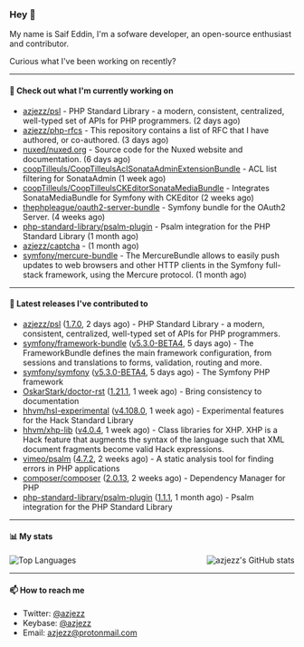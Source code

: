 ### Hey 👋

My name is Saif Eddin, I'm a sofware developer, an open-source enthusiast and contributor.

Curious what I've been working on recently?

---

#### 👷 Check out what I'm currently working on

- [azjezz/psl](https://github.com/azjezz/psl) - PHP Standard Library - a modern, consistent, centralized, well-typed set of APIs for PHP programmers. (2 days ago)
- [azjezz/php-rfcs](https://github.com/azjezz/php-rfcs) - This repository contains a list of RFC that I have authored, or co-authored. (3 days ago)
- [nuxed/nuxed.org](https://github.com/nuxed/nuxed.org) - Source code for the Nuxed website and documentation. (6 days ago)
- [coopTilleuls/CoopTilleulsAclSonataAdminExtensionBundle](https://github.com/coopTilleuls/CoopTilleulsAclSonataAdminExtensionBundle) - ACL list filtering for SonataAdmin (1 week ago)
- [coopTilleuls/CoopTilleulsCKEditorSonataMediaBundle](https://github.com/coopTilleuls/CoopTilleulsCKEditorSonataMediaBundle) - Integrates SonataMediaBundle for Symfony with CKEditor (2 weeks ago)
- [thephpleague/oauth2-server-bundle](https://github.com/thephpleague/oauth2-server-bundle) - Symfony bundle for the OAuth2 Server. (4 weeks ago)
- [php-standard-library/psalm-plugin](https://github.com/php-standard-library/psalm-plugin) - Psalm integration for the PHP Standard Library (1 month ago)
- [azjezz/captcha](https://github.com/azjezz/captcha) -  (1 month ago)
- [symfony/mercure-bundle](https://github.com/symfony/mercure-bundle) - The MercureBundle allows to easily push updates to web browsers and other HTTP clients in the Symfony full-stack framework, using the Mercure protocol. (1 month ago)

---

#### 🔭 Latest releases I've contributed to

- [azjezz/psl](https://github.com/azjezz/psl) ([1.7.0](https://github.com/azjezz/psl/releases/tag/1.7.0), 2 days ago) - PHP Standard Library - a modern, consistent, centralized, well-typed set of APIs for PHP programmers.
- [symfony/framework-bundle](https://github.com/symfony/framework-bundle) ([v5.3.0-BETA4](https://github.com/symfony/framework-bundle/releases/tag/v5.3.0-BETA4), 5 days ago) - The FrameworkBundle defines the main framework configuration, from sessions and translations to forms, validation, routing and more.
- [symfony/symfony](https://github.com/symfony/symfony) ([v5.3.0-BETA4](https://github.com/symfony/symfony/releases/tag/v5.3.0-BETA4), 5 days ago) - The Symfony PHP framework
- [OskarStark/doctor-rst](https://github.com/OskarStark/doctor-rst) ([1.21.1](https://github.com/OskarStark/doctor-rst/releases/tag/1.21.1), 1 week ago) - Bring consistency to documentation
- [hhvm/hsl-experimental](https://github.com/hhvm/hsl-experimental) ([v4.108.0](https://github.com/hhvm/hsl-experimental/releases/tag/v4.108.0), 1 week ago) - Experimental features for the Hack Standard Library
- [hhvm/xhp-lib](https://github.com/hhvm/xhp-lib) ([v4.0.4](https://github.com/hhvm/xhp-lib/releases/tag/v4.0.4), 1 week ago) - Class libraries for XHP. XHP is a Hack feature that augments the syntax of the language such that XML document fragments become valid Hack expressions.
- [vimeo/psalm](https://github.com/vimeo/psalm) ([4.7.2](https://github.com/vimeo/psalm/releases/tag/4.7.2), 2 weeks ago) - A static analysis tool for finding errors in PHP applications
- [composer/composer](https://github.com/composer/composer) ([2.0.13](https://github.com/composer/composer/releases/tag/2.0.13), 2 weeks ago) - Dependency Manager for PHP
- [php-standard-library/psalm-plugin](https://github.com/php-standard-library/psalm-plugin) ([1.1.1](https://github.com/php-standard-library/psalm-plugin/releases/tag/1.1.1), 1 month ago) - Psalm integration for the PHP Standard Library

---

#### 📊 My stats

<img align="right" alt="azjezz's GitHub stats" src="https://github-readme-stats.vercel.app/api?username=azjezz&count_private=1&show_icons=true&" />

![Top Languages](https://github-readme-stats.vercel.app/api/top-langs/?username=azjezz)

---

#### 📫 How to reach me

- Twitter: [@azjezz](https://twitter.com/azjezz)
- Keybase: [@azjezz](https://keybase.io/azjezz)
- Email: [azjezz@protonmail.com](mailto://azjezz@protonmail.com)
